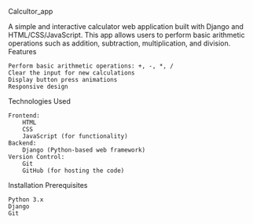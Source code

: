 Calcultor_app

A simple and interactive calculator web application built with Django and HTML/CSS/JavaScript. This app allows users to perform basic arithmetic operations such as addition, subtraction, multiplication, and division.
Features

    Perform basic arithmetic operations: +, -, *, /
    Clear the input for new calculations
    Display button press animations
    Responsive design

Technologies Used

    Frontend:
        HTML
        CSS
        JavaScript (for functionality)
    Backend:
        Django (Python-based web framework)
    Version Control:
        Git
        GitHub (for hosting the code)

Installation
Prerequisites

    Python 3.x
    Django
    Git
